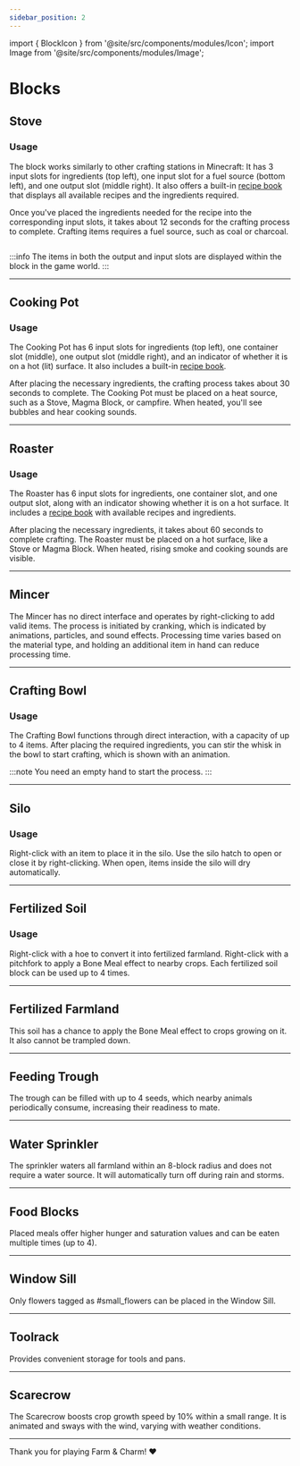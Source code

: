 ```yaml
---
sidebar_position: 2
---
```


import { BlockIcon } from '@site/src/components/modules/Icon';
import Image from '@site/src/components/modules/Image';

# Blocks

## Stove
<BlockIcon modId="farmcharm" imageId="stove.png" description="The Stove is your primary crafting station for making pastries and bread. It also serves as a heat source for the Cooking Pot and Roaster." pixelated="false" />

### Usage
The block works similarly to other crafting stations in Minecraft: It has 3 input slots for ingredients (top left), one input slot for a fuel source (bottom left), and one output slot (middle right). It also offers a built-in [recipe book](common.md#recipe-book) that displays all available recipes and the ingredients required.

Once you've placed the ingredients needed for the recipe into the corresponding input slots, it takes about 12 seconds for the crafting process to complete. Crafting items requires a fuel source, such as coal or charcoal.

<Image modId="farmcharm" imageId="stove_baking.png" align="center" />

:::info
The items in both the output and input slots are displayed within the block in the game world.
:::

***

## Cooking Pot
<BlockIcon modId="farmcharm" imageId="cooking_pot.png" description="Used to prepare basic meals when placed on a heat source." />

### Usage
The Cooking Pot has 6 input slots for ingredients (top left), one container slot (middle), one output slot (middle right), and an indicator of whether it is on a hot (lit) surface. It also includes a built-in [recipe book](common.md#recipe-book).

After placing the necessary ingredients, the crafting process takes about 30 seconds to complete. The Cooking Pot must be placed on a heat source, such as a Stove, Magma Block, or campfire. When heated, you'll see bubbles and hear cooking sounds.

***

## Roaster
<BlockIcon modId="farmcharm" imageId="roaster.png" description="Used mainly for preparing larger meals. Requires a heat source." />

### Usage
The Roaster has 6 input slots for ingredients, one container slot, and one output slot, along with an indicator showing whether it is on a hot surface. It includes a [recipe book](common.md#recipe-book) with available recipes and ingredients.

After placing the necessary ingredients, it takes about 60 seconds to complete crafting. The Roaster must be placed on a hot surface, like a Stove or Magma Block. When heated, rising smoke and cooking sounds are visible.

***

## Mincer
<BlockIcon modId="farmcharm" imageId="mincer.png" description="Used for processing various items, including meat and other materials." />

The Mincer has no direct interface and operates by right-clicking to add valid items. The process is initiated by cranking, which is indicated by animations, particles, and sound effects. Processing time varies based on the material type, and holding an additional item in hand can reduce processing time.

***

## Crafting Bowl
<BlockIcon modId="farmcharm" imageId="crafting_bowl.png" description="Used to make dough, cereals, salads, and more." />

### Usage
The Crafting Bowl functions through direct interaction, with a capacity of up to 4 items. After placing the required ingredients, you can stir the whisk in the bowl to start crafting, which is shown with an animation.

:::note
You need an empty hand to start the process.
:::

***

## Silo
<BlockIcon modId="farmcharm" imageId="silo_copper.png" description="Modular structure for drying items with an expandable capacity." />

### Usage
Right-click with an item to place it in the silo. Use the silo hatch to open or close it by right-clicking. When open, items inside the silo will dry automatically.

***

## Fertilized Soil
<BlockIcon modId="farmcharm" imageId="fertilized_soil.png" description="Can be used to quickly grow fields or converted to fertilized farmland." pixelated="false" />

### Usage
Right-click with a hoe to convert it into fertilized farmland. Right-click with a pitchfork to apply a Bone Meal effect to nearby crops. Each fertilized soil block can be used up to 4 times.

***

## Fertilized Farmland
<BlockIcon modId="farmcharm" imageId="fertilized_farmland.png" description="Enhanced farmland that boosts crop growth and resists trampling." pixelated="false" />

This soil has a chance to apply the Bone Meal effect to crops growing on it. It also cannot be trampled down.

***

## Feeding Trough
<BlockIcon modId="farmcharm" imageId="feeding_trough.png" description="Holds seeds to feed nearby animals, enabling breeding readiness." pixelated="false" />

The trough can be filled with up to 4 seeds, which nearby animals periodically consume, increasing their readiness to mate.

***

## Water Sprinkler
<BlockIcon modId="farmcharm" imageId="water_sprinkler.png" description="Used to irrigate farmland within an 8-block radius." pixelated="false" />

The sprinkler waters all farmland within an 8-block radius and does not require a water source. It will automatically turn off during rain and storms.

***

## Food Blocks
<BlockIcon modId="farmcharm" imageId="food_blocks.png" description="Placed meals that serve as both decoration and sustenance." pixelated="false" />

Placed meals offer higher hunger and saturation values and can be eaten multiple times (up to 4).

***

## Window Sill
<BlockIcon modId="farmcharm" imageId="window_sill.png" description="Holds up to 2 small flowers for decoration." />

Only flowers tagged as #small_flowers can be placed in the Window Sill.

***

## Toolrack
<BlockIcon modId="farmcharm" imageId="tool_rack.png" description="Ideal for storing tools and pans." />

Provides convenient storage for tools and pans.

***

## Scarecrow
<BlockIcon modId="farmcharm" imageId="scarecrow.png" description="Increases crop growth speed within range and is awarded for crafting all Food Items." />

The Scarecrow boosts crop growth speed by 10% within a small range. It is animated and sways with the wind, varying with weather conditions.

---

Thank you for playing Farm & Charm! ❤️
